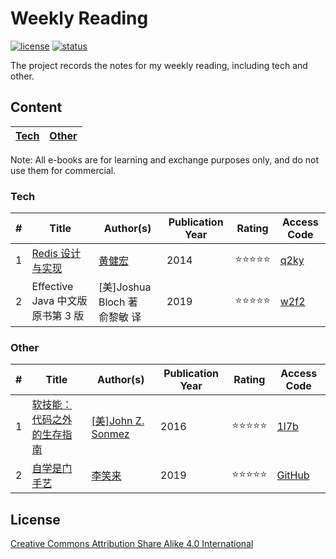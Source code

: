 # Weekly Reading
[![license](https://badgen.net/badge/license/Attribution%20Share%20Alike%204.0%20International/green)](https://github.com/yanglbme/weekly-reading/blob/master/LICENSE)
[![status](https://badgen.net/badge/status/updated-weekly/orange)](https://github.com/yanglbme/weekly-reading)

The project records the notes for my weekly reading, including tech and other.

## Content
| [Tech](#Tech) | [Other](#Other) |
|---|---|

Note: All e-books are for learning and exchange purposes only, and do not use them for commercial.

### Tech
| # | Title | Author(s) | Publication Year| Rating | Access Code |
|---|---|---|---|---|---|
| 1 | [Redis 设计与实现](docs/tech/2019-03-17.md) | [黄健宏](https://github.com/huangz1990) | 2014 | ⭐⭐⭐⭐⭐ | [q2ky](https://pan.baidu.com/s/16LY5H6XQxcjfOdCz73Z6tA) |
| 2 | Effective Java 中文版原书第 3 版 | [美]Joshua Bloch 著<br>俞黎敏 译 | 2019 | ⭐⭐⭐⭐⭐ | [w2f2](https://pan.baidu.com/s/1ykZmLC6E4RzbfE6Dyzz4PQ) |

### Other
| # | Title | Author(s) | Publication Year | Rating | Access Code |
|---|---|---|---|---|---|
| 1 | [软技能：代码之外的生存指南](docs/other/2019-03-10.md) | [[美]John Z. Sonmez](https://simpleprogrammer.com/about-simple-programmer/) | 2016 | ⭐⭐⭐⭐⭐ | [1l7b](https://pan.baidu.com/s/1qTozs1_JLrbnD9oEJKuyPw) |
| 2 | [自学是门手艺](docs/other/2019-03-24.md) | [李笑来](https://github.com/xiaolai) | 2019 | ⭐⭐⭐⭐⭐ | [GitHub](https://github.com/selfteaching/the-craft-of-selfteaching) |

## License
[Creative Commons Attribution Share Alike 4.0 International](LICENSE)